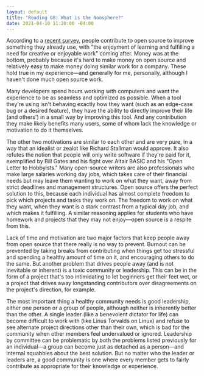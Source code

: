 ```yaml
--- 
layout: default
title: "Reading 08: What is the Noosphere?"
date: 2021-04-10 11:20:00 -04:00
--- 
```


According to a [recent survey](https://www.zdnet.com/article/for-the-love-of-open-source-why-developers-work-on-linux-and-open-source-software/), people contribute to open source to improve something they already use, with "the enjoyment of learning and fulfilling a need for creative or enjoyable work" coming after. Money was at the bottom, probably because it's hard to make money on open source and relatively easy to make money doing similar work for a company. These hold true in my experience—and generally for me, personally, although I haven't done much open source work.

Many developers spend hours working with computers and want the experience to be as seamless and optimized as possible. When a tool they're using isn't behaving exactly how they want (such as an edge-case bug or a desired feature), they have the ability to directly improve their life (and others') in a small way by improving this tool. And any contribution they make likely benefits many users, some of whom lack the knowledge or motivation to do it themselves.

The other two motivations are similar to each other and are very pure, in a way that an idealist or zealot like Richard Stallman would approve. It also refutes the notion that people will only write software if they're paid for it, exemplified by Bill Gates and his fight over Altair BASIC and his "Open Letter to Hobbyists." Many open-source writers are also professionals who make large salaries working day jobs, which takes care of their financial needs but may leave them wanting to work on what they want, away from strict deadlines and management structures. Open source offers the perfect solution to this, because each individual has almost complete freedom to pick which projects and tasks they work on. The freedom to work on what they want, when they want is a stark contrast from a typical day job, and which makes it fulfilling. A similar reasoning applies for students who have homework and projects that they may not enjoy—open source is a respite from this.

Lack of time and motivation are two major factors that keep people away from open source that there really is no way to prevent. Burnout can be prevented by taking breaks from contributing when things get too stressful and spending a healthy amount of time on it, and encouraging others to do the same. But another problem that drives people away (and is not inevitable or inherent) is a toxic community or leadership. This can be in the form of a project that's too intimidating to let beginners get their feet wet, or a project that drives away longstanding contributors over disagreements on the project's direction, for example.

The most important thing a healthy community needs is good leadership, either one person or a group of people, although neither is inherently better than the other. A single leader (like a benevolent dictator for life) can become difficult to work with (like Linus Torvalds on Linux) and refuse to see alternate project directions other than their own, which is bad for the community when other members feel undervalued or ignored. Leadership by committee can be problematic by both the problems listed previously for an individual—a group can become just as detached as a person—and internal squabbles about the best solution. But no matter who the leader or leaders are, a good community is one where every member gets to fairly contribute as appropriate for their knowledge or experience.
